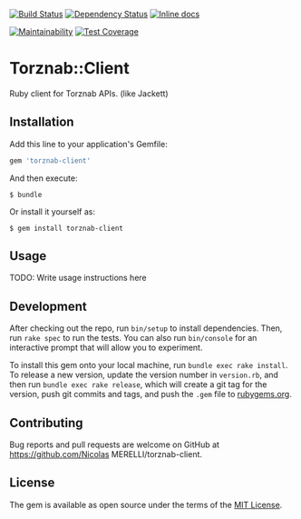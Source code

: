 [![Build Status](https://travis-ci.org/PNSalocin/torznab-client.svg?branch=master)](https://travis-ci.org/PNSalocin/torznab-client) [![Dependency Status](https://gemnasium.com/badges/github.com/PNSalocin/torznab-client.svg)](https://gemnasium.com/github.com/PNSalocin/torznab-client) [![Inline docs](http://inch-ci.org/github/PNSalocin/torznab-client.svg?branch=master&style=shields)](http://inch-ci.org/github/PNSalocin/torznab-client)

[![Maintainability](https://api.codeclimate.com/v1/badges/0a637151ddbe5b59cdcb/maintainability)](https://codeclimate.com/github/PNSalocin/torznab-client/maintainability) [![Test Coverage](https://api.codeclimate.com/v1/badges/0a637151ddbe5b59cdcb/test_coverage)](https://codeclimate.com/github/PNSalocin/torznab-client/test_coverage)

# Torznab::Client

Ruby client for Torznab APIs. (like Jackett)

## Installation

Add this line to your application's Gemfile:

```ruby
gem 'torznab-client'
```

And then execute:

    $ bundle

Or install it yourself as:

    $ gem install torznab-client

## Usage

TODO: Write usage instructions here

## Development

After checking out the repo, run `bin/setup` to install dependencies. Then, run `rake spec` to run the tests. You can also run `bin/console` for an interactive prompt that will allow you to experiment.

To install this gem onto your local machine, run `bundle exec rake install`. To release a new version, update the version number in `version.rb`, and then run `bundle exec rake release`, which will create a git tag for the version, push git commits and tags, and push the `.gem` file to [rubygems.org](https://rubygems.org).

## Contributing

Bug reports and pull requests are welcome on GitHub at https://github.com/Nicolas MERELLI/torznab-client.

## License

The gem is available as open source under the terms of the [MIT License](http://opensource.org/licenses/MIT).
